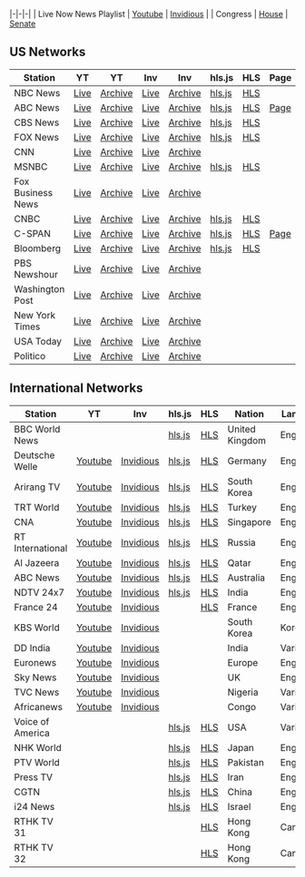 <link rel="stylesheet" type="text/css" href="css/markdown.css">
<link rel="shortcut icon" href="ico/favicon.png" type="image/x-icon">

|-|-|-|
| Live Now News Playlist | [Youtube](https://www.youtube.com/playlist?list=PL3ZQ5CpNulQmA2Tegc98c0XXJTzuKb0wS) | [Invidious](https://invidio.us/playlist?list=PL3ZQ5CpNulQmA2Tegc98c0XXJTzuKb0wS) |
| Congress | [House](house.html) | [Senate](senate.html)

## US Networks

|Station|YT|YT|Inv|Inv|hls.js|HLS|Page|
|-|-|-|-|-|-|-|-|
| NBC News | [Live](https://www.youtube.com/c/NBCNews/live) | [Archive](https://www.youtube.com/channel/UCeY0bbntWzzVIaj2z3QigXg/videos?view=2&flow=grid) | [Live](https://invidio.us/channel/UCeY0bbntWzzVIaj2z3QigXg/live) | [Archive](https://invidio.us/channel/UCeY0bbntWzzVIaj2z3QigXg) | [hls.js](https://www.danburd.com/hlsjsvideo.html?stream=https://nbcnews1.akamaized.net/hls/live/723422/nbc-news0324020117-ua/master.m3u8) | [HLS](https://nbcnews1.akamaized.net/hls/live/723422/nbc-news0324020117-ua/master.m3u8) |
| ABC News | [Live](https://www.youtube.com/c/ABCNews/live) | [Archive](https://www.youtube.com/channel/UCBi2mrWuNuyYy4gbM6fU18Q/videos?view=2&flow=grid) | [Live](https://invidio.us/channel/UCBi2mrWuNuyYy4gbM6fU18Q/live) | [Archive](https://invidio.us/channel/UCBi2mrWuNuyYy4gbM6fU18Q) | [hls.js](https://www.danburd.com/hlsjsvideo.html?stream=https://content.uplynk.com/channel/3324f2467c414329b3b0cc5cd987b6be.m3u8) | [HLS](https://content.uplynk.com/channel/3324f2467c414329b3b0cc5cd987b6be.m3u8) | [Page](https://www.danburd.com/abcnews.html) |
| CBS News | [Live](https://www.youtube.com/c/CBSNews/live) | [Archive](https://www.youtube.com/channel/UC8p1vwvWtl6T73JiExfWs1g/videos?view=2&flow=grid) | [Live](https://invidio.us/channel/UC8p1vwvWtl6T73JiExfWs1g/live) | [Archive](https://invidio.us/channel/UC8p1vwvWtl6T73JiExfWs1g) | [hls.js](https://www.danburd.com/hlsjsvideo.html?stream=https://cbsnewshd-lh.akamaihd.net/i/CBSNHD_7@199302/master.m3u8) | [HLS](https://cbsnewshd-lh.akamaihd.net/i/CBSNHD_7@199302/master.m3u8) |
| FOX News | [Live](https://www.youtube.com/c/FOXNews/live) | [Archive](https://www.youtube.com/channel/UCXIJgqnII2ZOINSWNOGFThA/videos?view=2&flow=grid) | [Live](https://invidio.us/channel/UCXIJgqnII2ZOINSWNOGFThA/live) | [Archive](https://invidio.us/channel/UCXIJgqnII2ZOINSWNOGFThA) | [hls.js](https://www.danburd.com/hlsjsvideo.html?stream=https://foxnewsuni-f.akamaihd.net/i/FNCGOPREV_40220@40220/master.m3u8) | [HLS](https://foxnewsuni-f.akamaihd.net/i/FNCGOPREV_40220@40220/master.m3u8) |
| CNN | [Live](https://www.youtube.com/channel/UCupvZG-5ko_eiXAupbDfxWw/live) | [Archive](https://www.youtube.com/channel/UCupvZG-5ko_eiXAupbDfxWw/videos?view=2&flow=grid) | [Live](https://invidio.us/channel/UCupvZG-5ko_eiXAupbDfxWw/live) | [Archive](https://invidio.us/channel/UCupvZG-5ko_eiXAupbDfxWw) |
| MSNBC | [Live](https://www.youtube.com/c/msnbc/live) | [Archive](https://www.youtube.com/channel/UCaXkIU1QidjPwiAYu6GcHjg/videos?view=2&flow=grid) | [Live](https://invidio.us/channel/UCaXkIU1QidjPwiAYu6GcHjg/live) | [Archive](https://invidio.us/channel/UCaXkIU1QidjPwiAYu6GcHjg) | [hls.js](https://www.danburd.com/hlsjsvideo.html?stream=https://d3sjmtxha86r3t.cloudfront.net/nbc/smil:msnbc.smil/index.m3u8) | [HLS](https://d3sjmtxha86r3t.cloudfront.net/nbc/smil:msnbc.smil/index.m3u8) |
| Fox Business News | [Live](https://www.youtube.com/channel/UCCXoCcu9Rp7NPbTzIvogpZg/live) | [Archive](https://www.youtube.com/channel/UCCXoCcu9Rp7NPbTzIvogpZg/videos?view=2&flow=grid) | [Live](https://invidio.us/channel/UCCXoCcu9Rp7NPbTzIvogpZg/live) | [Archive](https://invidio.us/channel/UCCXoCcu9Rp7NPbTzIvogpZg) |
| CNBC | [Live](https://www.youtube.com/c/CNBC/live) | [Archive](https://www.youtube.com/channel/UCvJJ_dzjViJCoLf5uKUTwoA/videos?view=2&flow=grid) | [Live](https://invidio.us/channel/UCvJJ_dzjViJCoLf5uKUTwoA/live) | [Archive](https://invidio.us/channel/UCvJJ_dzjViJCoLf5uKUTwoA) | [hls.js](https://www.danburd.com/hlsjsvideo.html?stream=https://d3sjmtxha86r3t.cloudfront.net/nbc/smil:cnbc.smil/index.m3u8) | [HLS](https://d3sjmtxha86r3t.cloudfront.net/nbc/smil:cnbc.smil/index.m3u8) |
| C-SPAN | [Live](https://www.youtube.com/c/cspan/live) | [Archive](https://www.youtube.com/channel/UCb--64Gl51jIEVE-GLDAVTg/videos?view=2&flow=grid) | [Live](https://invidio.us/channel/UCb--64Gl51jIEVE-GLDAVTg/live) | [Archive](https://invidio.us/channel/UCb--64Gl51jIEVE-GLDAVTg) | [hls.js](https://www.danburd.com/hlsjsvideo.html?stream=https://skystreams-lh.akamaihd.net/i/SkyC1_1@500806/master.m3u8) | [HLS](https://skystreams-lh.akamaihd.net/i/SkyC1_1@500806/master.m3u8) | [Page](https://www.danburd.com/cspan.html) |
| Bloomberg | [Live](https://www.youtube.com/c/BloombergNews/live) | [Archive](https://www.youtube.com/channel/UCUMZ7gohGI9HcU9VNsr2FJQ/videos?view=2&flow=grid) | [Live](https://invidio.us/channel/UCUMZ7gohGI9HcU9VNsr2FJQ/live) | [Archive](https://invidio.us/channel/UCUMZ7gohGI9HcU9VNsr2FJQ) | [hls.js](https://www.danburd.com/hlsjsvideo.html?stream=https://liveproduseast.akamaized.net/btv/desktop/us_live.m3u8) | [HLS](https://liveproduseast.akamaized.net/btv/desktop/us_live.m3u8) |
| PBS Newshour | [Live](https://www.youtube.com/c/PBSNewshour/live) | [Archive](https://www.youtube.com/channel/UC6ZFN9Tx6xh-skXCuRHCDpQ/videos?view=2&flow=grid) | [Live](https://invidio.us/channel/UC6ZFN9Tx6xh-skXCuRHCDpQ/live) | [Archive](https://invidio.us/channel/UC6ZFN9Tx6xh-skXCuRHCDpQ) |
| Washington Post | [Live](https://www.youtube.com/c/washingtonpost/live) | [Archive](https://www.youtube.com/channel/UCHd62-u_v4DvJ8TCFtpi4GA/videos?view=2&flow=grid) | [Live](https://invidio.us/channel/UCHd62-u_v4DvJ8TCFtpi4GA/live) | [Archive](https://invidio.us/channel/UCHd62-u_v4DvJ8TCFtpi4GA) |
| New York Times | [Live](https://www.youtube.com/c/NYTimes/live) | [Archive](https://www.youtube.com/channel/UCqnbDFdCpuN8CMEg0VuEBqA/videos?view=2&flow=grid) | [Live](https://invidio.us/channel/UCqnbDFdCpuN8CMEg0VuEBqA/live) | [Archive](https://invidio.us/channel/UCqnbDFdCpuN8CMEg0VuEBqA) |
| USA Today | [Live](https://www.youtube.com/c/USAToday/live) | [Archive](https://www.youtube.com/channel/UCP6HGa63sBC7-KHtkme-p-g/videos?view=2&flow=grid) | [Live](https://invidio.us/channel/UCP6HGa63sBC7-KHtkme-p-g/live) | [Archive](https://invidio.us/channel/UCP6HGa63sBC7-KHtkme-p-g) |
| Politico | [Live](https://www.youtube.com/c/Politico/live) | [Archive](https://www.youtube.com/channel/UCgjtvMmHXbutALaw9XzRkAg/videos?view=2&flow=grid) | [Live](https://invidio.us/channel/UCgjtvMmHXbutALaw9XzRkAg/live) | [Archive](https://invidio.us/channel/UCgjtvMmHXbutALaw9XzRkAg) |

## International Networks

|Station|YT|Inv|hls.js|HLS|Nation|Language|Funding|Website|Wikipedia|
|-|-|-|-|-|-|-|-|-|-|
| BBC World News |  |  | [hls.js](https://www.danburd.com/hlsjsvideo.html?stream=http://ott-cdn.ucom.am/s24/index.m3u8) | [HLS](http://ott-cdn.ucom.am/s24/index.m3u8) | United Kingdom | English | Public | [Website](https://www.bbc.com/news/world_radio_and_tv) | [Wikipedia](https://en.wikipedia.org/wiki/BBC_World_News) |
| Deutsche Welle | [Youtube](https://www.youtube.com/channel/UCknLrEdhRCp1aegoMqRaCZg/live) | [Invidious](https://invidio.us/channel/UCknLrEdhRCp1aegoMqRaCZg/live) | [hls.js](https://www.danburd.com/hlsjsvideo.html?stream=https://dwstream4-lh.akamaihd.net/i/dwstream4_live@131329/master.m3u8) | [HLS](https://dwstream4-lh.akamaihd.net/i/dwstream4_live@131329/master.m3u8) | Germany | English | Public | [Website](https://www.dw.com/en/media-center/live-tv/s-100825?channel=1) | [Wikipedia](https://en.wikipedia.org/wiki/DW-TV) |
| Arirang TV | [Youtube](https://www.youtube.com/channel/UC-PHIZjV-oX8H7zD1cCN2NQ/live) | [Invidious](https://invidio.us/channel/UC-PHIZjV-oX8H7zD1cCN2NQ/live) | [hls.js](https://www.danburd.com/hlsjsvideo.html?stream=https://amdlive-ch01-ctnd-com.akamaized.net/arirang_1ch/smil:arirang_1ch.smil/master.m3u8) | [HLS](https://amdlive-ch01-ctnd-com.akamaized.net/arirang_1ch/smil:arirang_1ch.smil/master.m3u8) | South Korea | English | Public | [Website](http://www.arirang.co.kr/player/OnAir_TV.asp) | [Wikipedia](https://en.wikipedia.org/wiki/ArirangTV) |
| TRT World | [Youtube](https://www.youtube.com/c/TRTWorld/live) | [Invidious](https://invidio.us/channel/UC7fWeaHhqgM4Ry-RMpM2YYw/live) | [hls.js](https://www.danburd.com/hlsjsvideo.html?stream=https://api.trtworld.com/livestream/v1/WcM3Oa2LHD9iUjWDSRUI335NkMWVTUV351H56dqC/master.m3u8) | [HLS](https://api.trtworld.com/livestream/v1/WcM3Oa2LHD9iUjWDSRUI335NkMWVTUV351H56dqC/master.m3u8) | Turkey | English | Public | [Website](https://www.trtworld.com/live/) | [Wikipedia](https://en.wikipedia.org/wiki/TRT_World) |
| CNA | [Youtube](https://www.youtube.com/channel/UC83jt4dlz1Gjl58fzQrrKZg/live) | [Invidious](https://invidio.us/channel/UC83jt4dlz1Gjl58fzQrrKZg/live) | [hls.js](https://www.danburd.com/hlsjsvideo.html?stream=https://d2e1asnsl7br7b.cloudfront.net/7782e205e72f43aeb4a48ec97f66ebbe/index.m3u8) | [HLS](https://d2e1asnsl7br7b.cloudfront.net/7782e205e72f43aeb4a48ec97f66ebbe/index.m3u8) | Singapore | English | Hybrid | [Website](https://www.channelnewsasia.com/news/livetv) | [Wikipedia](https://en.wikipedia.org/wiki/CNA_(news_channel)) |
| RT International | [Youtube](https://www.youtube.com/c/RT/live) | [Invidious](https://invidio.us/channel/UCpwvZwUam-URkxB7g4USKpg/live) | [hls.js](https://www.danburd.com/hlsjsvideo.html?stream=https://rt-news.secure.footprint.net/1103.m3u8) | [HLS](https://rt-news.secure.footprint.net/1103.m3u8) | Russia | English | Public | [Website](https://www.rt.com/on-air/) | [Wikipedia](https://en.wikipedia.org/wiki/RT_(TV_network)) |
| Al Jazeera | [Youtube](https://www.youtube.com/c/AlJazeeraEnglish/live) | [Invidious](https://invidio.us/channel/UCNye-wNBqNL5ZzHSJj3l8Bg/live) | [hls.js](https://www.danburd.com/hlsjsvideo.html?stream=https://live-hls-web-aje.getaj.net/AJE/index.m3u8) | [HLS](https://live-hls-web-aje.getaj.net/AJE/index.m3u8) | Qatar | English | Hybrid | [Website](https://www.aljazeera.com/live/) | [Wikipedia](https://en.wikipedia.org/wiki/Al_Jazeera_English) |
| ABC News | [Youtube](https://www.youtube.com/channel/UCVgO39Bk5sMo66-6o6Spn6Q/live) | [Invidious](https://invidio.us/channel/UCVgO39Bk5sMo66-6o6Spn6Q/live) | [hls.js](https://www.danburd.com/hlsjsvideo.html?stream=https://abc-iview-mediapackagestreams-2.akamaized.net/out/v1/6e1cc6d25ec0480ea099a5399d73bc4b/index.m3u8) | [HLS](https://abc-iview-mediapackagestreams-2.akamaized.net/out/v1/6e1cc6d25ec0480ea099a5399d73bc4b/index.m3u8) | Australia | English | Public | [Website](https://www.abc.net.au/news/) | [Wikipedia](https://en.wikipedia.org/wiki/ABC_News_(Australia)) |
| NDTV 24x7 | [Youtube](https://www.youtube.com/c/NDTV/live) | [Invidious](https://invidio.us/channel/UCZFMm1mMw0F81Z37aaEzTUA/live) | [hls.js](https://www.danburd.com/hlsjsvideo.html?stream=https://ndtv24x7elemarchana.akamaized.net/hls/live/2003678/ndtv24x7/ndtv24x7master.m3u8) | [HLS](https://ndtv24x7elemarchana.akamaized.net/hls/live/2003678/ndtv24x7/ndtv24x7master.m3u8) | India | English | Private | [Website](https://www.ndtv.com/video/live/channel/ndtv24x7) | [Wikipedia](https://en.wikipedia.org/wiki/NDTV_24x7) |
| France 24 | [Youtube](https://www.youtube.com/c/france24english/live) | [Invidious](https://invidio.us/channel/UCQfwfsi5VrQ8yKZ-UWmAEFg/live) |  | [HLS](https://static.france24.com/live/F24_EN_LO_HLS/live_ios.m3u8) | France | English | Public | [Website](https://www.france24.com/en/live) | [Wikipedia](https://en.wikipedia.org/wiki/France_24) |
| KBS World | [Youtube](https://www.youtube.com/channel/UCWw_gejTX29Yn89LLpcINZQ/live) | [Invidious](https://invidio.us/channel/UCWw_gejTX29Yn89LLpcINZQ/live) |  |  | South Korea | Korean | Public | [Website](https://kbsworld.kbs.co.kr/index_en.php) | [Wikipedia](https://en.wikipedia.org/wiki/KBS_World_(TV_channel)) |
| DD India | [Youtube](https://www.youtube.com/channel/UCGDQNvybfDDeGTf4GtigXaw/live) | [Invidious](https://invidio.us/channel/UCGDQNvybfDDeGTf4GtigXaw/live) |  |  | India | Various | Public | [Website](https://doordarshan.gov.in/ddindia) | [Wikipedia](https://en.wikipedia.org/wiki/DD_India) |
| Euronews | [Youtube](https://www.youtube.com/c/euronews/live) | [Invidious](https://invidio.us/channel/UCSrZ3UV4jOidv8ppoVuvW9Q/live) |  |  | Europe | English | Hybrid | [Website](https://www.euronews.com/live) | [Wikipedia](https://en.wikipedia.org/wiki/Euronews) |
| Sky News | [Youtube](https://www.youtube.com/c/skynews/live) | [Invidious](https://invidio.us/channel/UCoMdktPbSTixAyNGwb-UYkQ/live) |  |  | UK | English | Private | [Website](https://news.sky.com/story/watch-sky-news-live-10315632) | [Wikipedia](https://en.wikipedia.org/wiki/Sky_News#Sky_News_International) |
| TVC News | [Youtube](https://www.youtube.com/c/TVCNewsNigeria/live) | [Invidious](https://invidio.us/channel/UCgp4A6I8LCWrhUzn-5SbKvA/live) |  |  | Nigeria | Various | Private | [Website](https://tvcnews.tv/live-streaming/) | [Wikipedia](https://en.wikipedia.org/wiki/TVC_News) |
| Africanews | [Youtube](https://www.youtube.com/c/africanews/live) | [Invidious](https://invidio.us/channel/UC1_E8NeF5QHY2dtdLRBCCLA/live) |  |  | Congo | Various | Private | [Website](https://www.africanews.com/live/) | [Wikipedia](https://en.wikipedia.org/wiki/Africanews) |
| Voice of America |  |  | [hls.js](https://www.danburd.com/hlsjsvideo.html?stream=https://voa-lh.akamaihd.net/i/voa_mpls_tvmc3_3@320295/master.m3u8) | [HLS](https://voa-lh.akamaihd.net/i/voa_mpls_tvmc3_3@320295/master.m3u8) | USA | Various | Public | [Website](https://www.voanews.com/watch) | [Wikipedia](https://en.wikipedia.org/wiki/Voice_of_America) |
| NHK World |  |  | [hls.js](https://www.danburd.com/hlsjsvideo.html?stream=https://nhkworld.webcdn.stream.ne.jp/www11/nhkworld-tv/global/2003458/live.m3u8) | [HLS](https://nhkworld.webcdn.stream.ne.jp/www11/nhkworld-tv/global/2003458/live.m3u8) | Japan | English | Public | [Website](https://www3.nhk.or.jp/nhkworld/en/live/) | [Wikipedia](https://en.wikipedia.org/wiki/NHK_World-Japan) |
| PTV World |  |  | [hls.js](https://www.danburd.com/hlsjsvideo.html?stream=https://59aeddfe9f01c.streamlock.net/live/8090/player.m3u8) | [HLS](https://59aeddfe9f01c.streamlock.net/live/8090/player.m3u8) | Pakistan | English | Public | [Website](https://www.ptv.com.pk/ptvCorporate/worldlive) | [Wikipedia](https://en.wikipedia.org/wiki/PTV_World) |
| Press TV |  |  | [hls.js](https://www.danburd.com/hlsjsvideo.html?stream=https://live2.presstv.com/liveprs/smil:liveprs.smil/playlist.m3u8) | [HLS](https://live2.presstv.com/liveprs/smil:liveprs.smil/playlist.m3u8) | Iran | English | Public | [Website](https://www.presstv.com/Default/Live) | [Wikipedia](https://en.wikipedia.org/wiki/Press_TV) |
| CGTN |  |  | [hls.js](https://www.danburd.com/hlsjsvideo.html?stream=https://news.cgtn.com/resource/live/english/cgtn-news.m3u8) | [HLS](https://news.cgtn.com/resource/live/english/cgtn-news.m3u8) | China | English | Public | [Website](https://www.cgtn.com/channel/en.do) | [Wikipedia](https://en.wikipedia.org/wiki/CGTN_(TV_channel)) |
| i24 News |  |  | [hls.js](https://www.danburd.com/hlsjsvideo.html?stream=https://i24alive1-a.akamaihd.net/6e3dd61ac4c34d6f8fb9698b565b9f50/eu-central-1/5377161796001/playlist-all_dvr.m3u8) | [HLS](https://i24alive1-a.akamaihd.net/6e3dd61ac4c34d6f8fb9698b565b9f50/eu-central-1/5377161796001/playlist-all_dvr.m3u8) | Israel | English | Private | [Website](https://www.i24news.tv/en) | [Wikipedia](https://en.wikipedia.org/wiki/I24_News) |
| RTHK TV 31 |  |  |  | [HLS](https://www.rthk.hk/feeds/dtt/rthktv31_https.m3u8) | Hong Kong | Cantonese | Public | [Website](https://www.rthk.hk/tv) | [Wikipedia](https://en.wikipedia.org/wiki/RTHK_TV_31,_31A) |
| RTHK TV 32 |  |  |  | [HLS](https://www.rthk.hk/feeds/dtt/rthktv32_https.m3u8) | Hong Kong | Cantonese | Public | [Website](https://www.rthk.hk/tv) |  |
